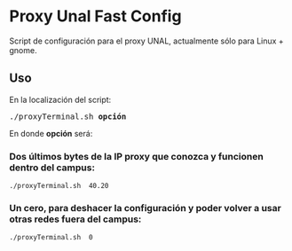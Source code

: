 # Proxy Unal Fast Config

Script de configuración para el proxy UNAL, actualmente sólo para Linux + gnome.

## Uso

En la localización del script:

<pre>
./proxyTerminal.sh <b>opción</b>
</pre> 


En donde  **opción**  será:

### Dos últimos bytes de la IP proxy que conozca y funcionen dentro del campus:

    ./proxyTerminal.sh  40.20

### Un cero, para deshacer la configuración y poder volver a usar otras redes fuera del campus:

    ./proxyTerminal.sh  0



